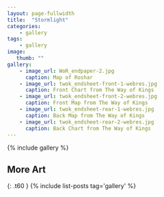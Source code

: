 ```yaml
---
layout: page-fullwidth
title:  "Stormlight"
categories:
    - gallery
tags:
    - gallery
image:
   thumb: ""
gallery:
    - image_url: WoR_endpaper-2.jpg
      caption: Map of Roshar
    - image_url: twok_endsheet-front-1-webres.jpg
      caption: Front Chart from The Way of Kings
    - image_url: twok_endsheet-front-2-webres.jpg
      caption: Front Map from The Way of Kings
    - image_url: twok_endsheet-rear-1-webres.jpg
      caption: Back Map from The Way of Kings
    - image_url: twok_endsheet-rear-2-webres.jpg
      caption: Back Chart from The Way of Kings
---
```


{% include gallery %}

## More Art
{: .t60 }
{% include list-posts tag='gallery' %}

